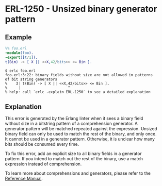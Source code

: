 # ERL-1250 - Unsized binary generator pattern

## Example

```erlang
%% foo.erl
-module(foo).
-export([t/1]).
t(Bin) -> [ X || <<X,42/bits>> <= Bin ].
```

```
$ erlc foo.erl
foo.erl:3:22: binary fields without size are not allowed in patterns of bit string generators
%    3| t(Bin) -> [ X || <<X,42/bits>> <= Bin ].
%     |                      ^
% help: call `erlc -explain ERL-1250` to see a detailed explanation
```

## Explanation

This error is generated by the Erlang linter when it sees a binary field
without size in a bitstring pattern of a comprehension generator. A generator
pattern will be matched repeated against the expression. Unsized binary
field can only be used to match the rest of the binary, and only once.
It cannot be used in a generator pattern. Otherwise, it is unclear how
many bits should be consumed every time.

To fix this error, add an explicit size to all binary fields in a generator
pattern. If you intend to match out the rest of the binary, use a match
expression instead of comprehension.

To learn more about comprehensions and generators, please refer to the [Reference Manual](`e:system:expressions#comprehensions`).
